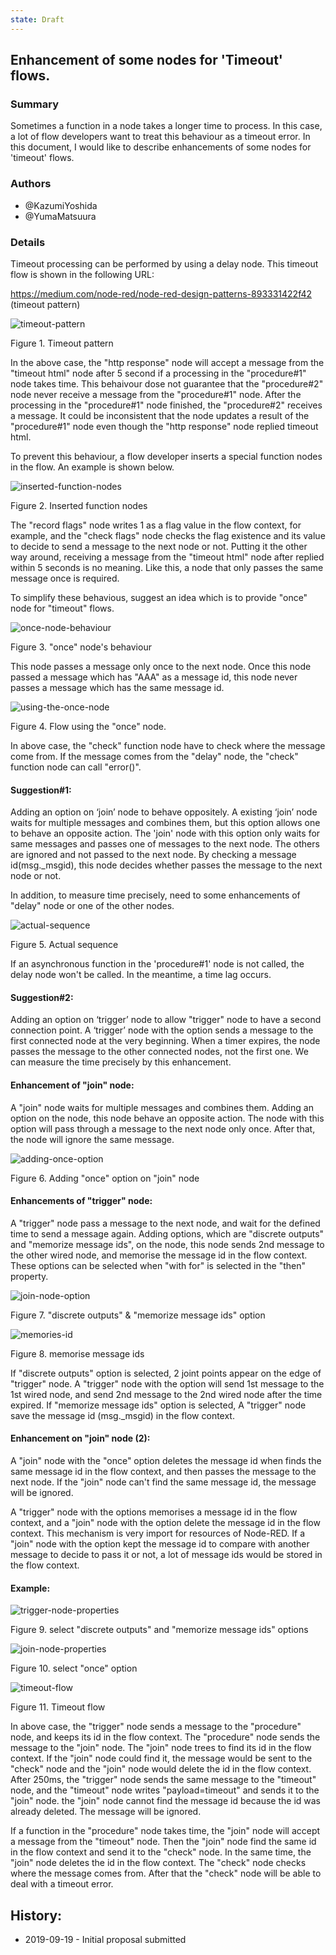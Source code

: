 ```yaml
---
state: Draft
---
```


## Enhancement of some nodes for 'Timeout' flows.

### Summary
Sometimes a function in a node takes a longer time to process. In this case, a lot of flow developers want to treat this behaviour as a timeout error. In this document, I would like to describe enhancements of some nodes for 'timeout' flows.

### Authors
 - @KazumiYoshida
 - @YumaMatsuura

### Details
Timeout processing can be performed by using a delay node. This timeout flow is shown in the following URL:

https://medium.com/node-red/node-red-design-patterns-893331422f42 (timeout pattern)

![timeout-pattern](images/flow-1.png)

Figure 1. Timeout pattern

In the above case, the "http response" node will accept a message from the "timeout html" node after 5 second if a processing in the "procedure#1" node takes time. This behaivour dose not guarantee that the "procedure#2" node never receive a message from the "procedure#1" node. After the processing in the "procedure#1" node finished, the "procedure#2" receives a message. It could be inconsistent that the node updates a result of the "procedure#1" node even though the "http response" node replied timeout html.

To prevent this behaviour, a flow developer inserts a special function nodes in the flow. An example is shown below. 

 
![inserted-function-nodes](images/flow-2.png)

Figure 2. Inserted function nodes

The "record flags" node writes 1 as a flag value in the flow context, for example, and the "check flags" node checks the flag existence and its value to decide to send a message to the next node or not. Putting it the other way around, receiving a message from the "timeout html" node after replied within 5 seconds is no meaning. Like this, a node that only passes the same message once is required.

To simplify these behavious, suggest an idea which is to provide "once" node for "timeout" flows.

 
![once-node-behaviour](images/flow-3.png)

Figure 3. "once" node's behaviour

This node passes a message only once to the next node. Once this node passed a message which has "AAA" as a message id, this node never passes a message which has the same message id.

 
![using-the-once-node](images/flow-4.png)

Figure 4. Flow using the "once" node.

In above case, the "check" function node have to check where the message come from. If the message comes from the "delay" node, the "check" function node can call "error()".

#### Suggestion#1:
Adding an option on ‘join’ node to behave oppositely. A existing ‘join’ node waits for multiple messages and combines them, but this option allows one to behave an opposite action. The 'join' node with this option only waits for same messages and passes one of messages to the next node. The others are ignored and not passed to the next node. By checking a message id(msg._msgid), this node decides whether passes the message to the next node or not.

In addition, to measure time precisely, need to some enhancements of "delay" node or one of the other nodes.

 
![actual-sequence](images/flow-5.png)

Figure 5. Actual sequence

If an asynchronous function in the 'procedure#1' node is not called, the delay node won't be called. In the meantime, a time lag occurs.

#### Suggestion#2:
Adding an option on ‘trigger’ node to allow "trigger" node to have a second connection point. A ‘trigger’ node with the option sends a message to the first connected node at the very beginning. When a timer expires, the node passes the message to the other connected nodes, not the first one. We can measure the time precisely by this enhancement.

#### Enhancement of "join" node:
A "join" node waits for multiple messages and combines them. Adding an option on the node, this node behave an opposite action. The node with this option will pass through a message to the next node only once. After that, the node will ignore the same message.

![adding-once-option](images/properties-1.png)

Figure 6. Adding "once" option on "join" node

#### Enhancements of "trigger" node:
A "trigger" node pass a message to the next node, and wait for the defined time to send a message again. Adding options, which are "discrete outputs" and "memorize message ids", on the node, this node sends 2nd message to the other wired node, and memorise the message id in the flow context. These options can be selected when "with for" is selected in the "then" property.

 ![join-node-option](images/properties-2.png)

Figure 7. "discrete outputs" & "memorize message ids" option

 ![memories-id](images/image-1.png)

Figure 8. memorise message ids

If "discrete outputs" option is selected, 2 joint points appear on the edge of "trigger" node. A "trigger" node with the option will send 1st message to the 1st wired node, and send 2nd message to the 2nd wired node after the time expired. If "memorize message ids" option is selected, A "trigger" node save the message id (msg._msgid) in the flow context.

#### Enhancement on "join" node (2):
A "join" node with the "once" option deletes the message id when finds the same message id in the flow context, and then passes the message to the next node. If the "join" node can't find the same message id, the message will be ignored.

A "trigger" node with the options memorises a message id in the flow context, and a "join" node with the option delete the message id in the flow context. This mechanism is very import for resources of Node-RED. If a "join" node with the option kept the message id to compare with another message to decide to pass it or not, a lot of message ids would be stored in the flow context.

#### Example:
 
![trigger-node-properties](images/example-1.png)

Figure 9. select "discrete outputs" and "memorize message ids" options


![join-node-properties](images/example-2.png)

Figure 10. select "once" option


![timeout-flow](images/example-3.png) 

Figure 11. Timeout flow

In above case, the "trigger" node sends a message to the "procedure" node, and keeps its id in the flow context. The "procedure" node sends the message to the "join" node. The "join" node trees to find its id in the flow context. If the "join" node could find it, the message would be sent to the "check" node and the "join" node would delete the id in the flow context. After 250ms, the "trigger" node sends the same message to the "timeout" node, and the "timeout" node writes "payload=timeout" and sends it to the "join" node. the "join" node cannot find the message id because the id was already deleted. The message will be ignored.

If a function in the "procedure" node takes time, the "join" node will accept a message from the "timeout" node. Then the "join" node find the same id in the flow context and send it to the "check" node. In the same time, the "join" node deletes the id in the flow context. The "check" node checks where the message comes from. After that the "check" node will be able to deal with a timeout error.

## History:
 - 2019-09-19 - Initial proposal submitted

